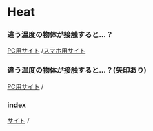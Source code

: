 # Heat

### 違う温度の物体が接触すると…？
[PC用サイト](https://phys-ken.github.io/Heat/Heat.html) /[スマホ用サイト](https://phys-ken.github.io/Heat/Heat_phone.html)

### 違う温度の物体が接触すると…？(矢印あり)
[PC用サイト](https://phys-ken.github.io/Heat/Heat_with_arrow.html) /


### index
[サイト](https://phys-ken.github.io/Heat/README.html) /
